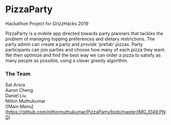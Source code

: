 # PizzaParty
Hackathon Project for GrizzHacks 2019

PizzaParty is a mobile app directed towards party planners that tackles the problem of managing topping preferences and dietary restrictions. The party admin can create a party and provide 'prefab' pizzas. Party participants can join parties and choose how many of each pizza they want. We then optimize and find the best way we can order a pizza to satisfy as many people as possible, using a clever greedy algorithm.

### The Team

Sat Arora  
Aaron Cheng  
Daniel Liu  
Nithin Muthukumar  
![Main Menu]
(https://github.com/nithinmuthukumar/PizzaParty/blob/master/IMG_1049.PNG)
